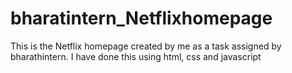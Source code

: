 # bharatintern_Netflixhomepage
This is the Netflix homepage created by me as a task assigned by bharathintern. I have done this using html, css and javascript 
